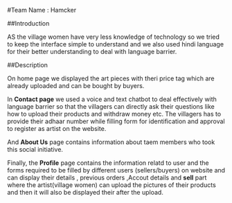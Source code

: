 #Team Name : Hamcker

##Introduction

AS the village women have very less knowledge of technology  so we tried to keep the interface simple to understand
and we also used hindi language for their better understanding to deal with language barrier.

##Description

On home page we displayed the art pieces with theri price tag which are already uploaded and can be bought by buyers.

In **Contact page** we used a voice and text chatbot to deal effectively with language barrier so that the villagers can directly ask their questions like how to upload their products and withdraw money etc. The villagers has to provide their adhaar number while filling form for identification and approval to register as artist on the website.

And **About Us** page contains information about taem members who took this social initiative.

Finally, the **Profile** page contains the information relatd to user and the forms required to be filled by different users (sellers/buyers) on website and can display their details , previous orders ,Accout details and **sell** part where the artist(village women) can upload the pictures of their products and then it will also be displayed their after the upload.